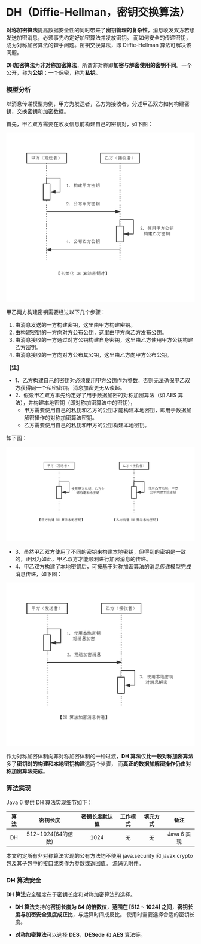 DH（Diffie-Hellman，密钥交换算法）
===

**对称加密算法**提高数据安全性的同时带来了**密钥管理的复杂性**，消息收发双方若想发送加密消息，必须事先约定好加密算法并发放密钥。
而如何安全的传递密钥，成为对称加密算法的棘手问题。密钥交换算法，即 Diffie-Hellman 算法可解决该问题。

**DH加密算法**为**非对称加密算法**，所谓非对称即**加密与解密使用的密钥不同**。一个公开，称为**公钥**；一个保密，称为**私钥**。

### 模型分析

以消息传递模型为例，甲方为发送者，乙方为接收者，分述甲乙双方如何构建密钥，交换密钥和加密数据。

首先，甲乙双方需要在收发信息前构建自己的密钥对，如下图：

![alt text](img/4.1.1-key.png)

甲乙两方构建密钥需要经过以下几个步骤：

1. 由消息发送的一方构建密钥，这里由甲方构建密钥。
2. 由构建密钥的一方向对方公布公钥，这里由甲方向乙方发布公钥。
3. 由消息接收的一方通过对方公钥构建自身密钥，这里由乙方使用甲方公钥构建乙方密钥。
4. 由消息接收的一方向对方公布其公钥，这里由乙方向甲方公布公钥。

**［注］**
- 1、乙方构建自己的密钥对必须使用甲方公钥作为参数，否则无法确保甲乙双方获得同一个私密密钥，消息加密更无从谈起。
- 2、假设甲乙双方事先约定好了用于数据加密的对称加密算法（如 AES 算法），并构建本地密钥（即对称加密算法中的密钥），
	- 甲方需要使用自己的私钥和乙方的公钥才能构建本地密钥，即用于数据加解密操作的对称加密算法密钥。
	- 乙方需要使用自己的私钥和甲方的公钥构建本地密钥。


如下图：

![alt text](img/4.1.2-key.png)

- 3、虽然甲乙双方使用了不同的密钥来构建本地密钥，但得到的密钥是一致的，正因为如此，甲乙双方才能顺利进行加密消息的传递。
- 4、甲乙双方构建了本地密钥后，可按基于对称加密算法的消息传递模型完成消息传递，如下图：


![alt text](img/4.1.3-msg.png)

作为对称加密体制向非对称加密体制的一种过渡，**DH 算法**仅**比一般对称加密算法**多了**密钥对的构建和本地密钥构建**这两个步骤，
而**真正的数据加解密操作仍由对称加密算法完成**。

### 算法实现

Java 6 提供 DH 算法实现细节如下：

| 算法     | 密钥长度            | 密钥长度默认值  | 工作模式 | 填充方式 |    备注    |
|:-------:|:------------------:|:-------------:|:-------:|:------:|:---------:|
| DH      | 512~1024(64的倍数)  | 1024          | 无      | 无      | Java 6 实现|

本文约定所有非对称算法实现的公有方法均不使用 java.security 和 javax.crypto 包及其子包中的接口或类作为参数或返回值。
源码见附件。

### DH 算法安全

**DH 算法**安全强度在于密钥长度和对称加密算法的选择。

- **DH 算法**支持的**密钥长度为 64 的倍数位**，**范围在 [512 ~ 1024] 之间**，**密钥长度与加密安全强度成正比**，与运算时间成反比。
使用时需要选择合适的密钥长度。

- **对称加密算法**可以选择 **DES**，**DESede** 和 **AES** 算法等。
